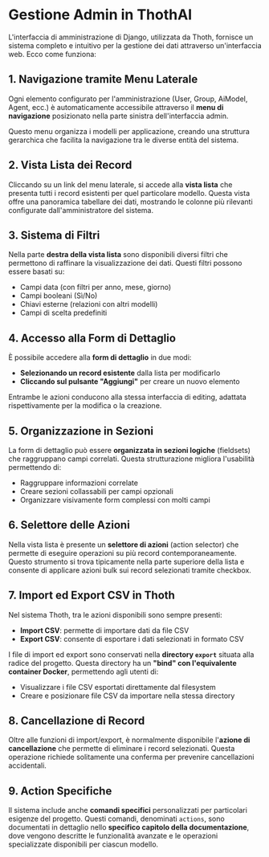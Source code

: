 # Gestione Admin in ThothAI

L'interfaccia di amministrazione di Django, utilizzata da Thoth, fornisce un sistema completo e intuitivo per la gestione dei dati attraverso un'interfaccia web. 
Ecco come funziona:

## 1. Navigazione tramite Menu Laterale

Ogni elemento configurato per l'amministrazione (User, Group, AiModel, Agent, ecc.) è automaticamente accessibile attraverso il **menu di navigazione** 
posizionato nella parte sinistra dell'interfaccia admin. 

Questo menu organizza i modelli per applicazione, creando una struttura gerarchica che facilita la navigazione tra le diverse entità del sistema.

## 2. Vista Lista dei Record

Cliccando su un link del menu laterale, si accede alla **vista lista** che presenta tutti i record esistenti per quel particolare modello. 
Questa vista offre una panoramica tabellare dei dati, mostrando le colonne più rilevanti configurate dall'amministratore del sistema.

## 3. Sistema di Filtri

Nella parte **destra della vista lista** sono disponibili diversi filtri che permettono di raffinare la visualizzazione dei dati. Questi filtri possono essere basati su:

- Campi data (con filtri per anno, mese, giorno)
- Campi booleani (Sì/No)
- Chiavi esterne (relazioni con altri modelli)
- Campi di scelta predefiniti

## 4. Accesso alla Form di Dettaglio

È possibile accedere alla **form di dettaglio** in due modi:

- **Selezionando un record esistente** dalla lista per modificarlo
- **Cliccando sul pulsante "Aggiungi"** per creare un nuovo elemento

Entrambe le azioni conducono alla stessa interfaccia di editing, adattata rispettivamente per la modifica o la creazione.

## 5. Organizzazione in Sezioni

La form di dettaglio può essere **organizzata in sezioni logiche** (fieldsets) che raggruppano campi correlati. Questa strutturazione migliora l'usabilità permettendo di:

- Raggruppare informazioni correlate
- Creare sezioni collassabili per campi opzionali
- Organizzare visivamente form complessi con molti campi

## 6. Selettore delle Azioni

Nella vista lista è presente un **selettore di azioni** (action selector) che permette di eseguire operazioni su più record contemporaneamente. 
Questo strumento si trova tipicamente nella parte superiore della lista e consente di applicare azioni bulk sui record selezionati tramite checkbox.

## 7. Import ed Export CSV in Thoth

Nel sistema Thoth, tra le azioni disponibili sono sempre presenti:

- **Import CSV**: permette di importare dati da file CSV
- **Export CSV**: consente di esportare i dati selezionati in formato CSV

I file di import ed export sono conservati nella **directory `export`** situata alla radice del progetto. Questa directory ha un **"bind" con l'equivalente container Docker**, 
permettendo agli utenti di:

- Visualizzare i file CSV esportati direttamente dal filesystem
- Creare e posizionare file CSV da importare nella stessa directory

## 8. Cancellazione di Record

Oltre alle funzioni di import/export, è normalmente disponibile l'**azione di cancellazione** che permette di eliminare i record selezionati. 
Questa operazione richiede solitamente una conferma per prevenire cancellazioni accidentali.

## 9. Action Specifiche

Il sistema include anche **comandi specifici** personalizzati per particolari esigenze del progetto. 
Questi comandi, denominati `actions`, sono documentati in dettaglio nello **specifico capitolo della documentazione**, dove vengono descritte le 
funzionalità avanzate e le operazioni specializzate disponibili per ciascun modello.
